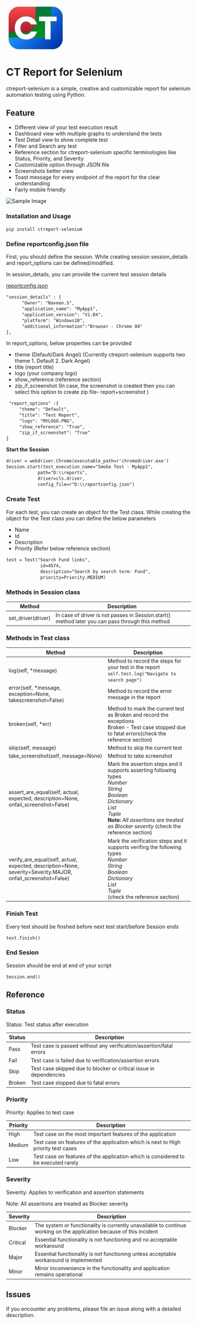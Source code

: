 ![Logo](/ctreport_selenium/ctreport_html/resource/logo.png) 

# CT Report for Selenium

ctreport-selenium is a simple, creative and customizable report for selenium automation testing using Python.

## Feature

* Different view of your test execution result
* Dashboard view with multiple graphs to understand the tests
* Test Detail view to show complete test
* Filter and Search any test
* Reference section for ctreport-selenium specific terminologies like Status, Priority, and Severity
* Customizable option through JSON file
* Screenshots better view
* Toast message for every endpoint of the report for the clear understanding
* Fairly mobile friendly

![Sample Image](ctreport_sample.gif)


### Installation and Usage

```pip install ctreport-selenium```

### Define reportconfig.json file
First, you should define the session. While creating session session_details and report_options can be defined/modified.

In session_details, you can provide the current test session details

[reportconfig.json](ctreport_selenium/reportconfig.json)

```
"session_details" : {
      "Owner": "Naveen.S",
      "application_name": "MyApp1",
      "application_version": "V1.04",
      "platform": "Windows10",
      "additional_information":"Browser - Chrome 84"
},
```

In report_options, below properties can be provided

* theme (Default/Dark Angel) (Currently ctreport-selenium supports two theme 1. Default 2. Dark Angel)
* title (report title)
* logo (your company logo)
* show_reference (reference section)
* zip_if_screenshot (In case, the screenshot is created then you can select this option to create zip file- report+screenshot )

 ```
  "report_options" :{
      "theme": "Default",
      "title": "Test Report",
      "logo": "MYLOGO.PNG",
      "show_reference": "True",
      "zip_if_screenshot": "True"
 }
 ```

**Start the Session**

```
driver = webdriver.Chrome(executable_path=r'chromedriver.exe')
Session.start(test_execution_name="Smoke Test - MyApp1",
            path="D:\\reports",
            driver=cls.driver,
            config_file=r"D:\\reportconfig.json")
```


### Create Test
For each test, you can create an object for the Test class. While creating the object for the Test class you can define the below parameters

* Name
* Id 
* Description	
* Priority (Refer below reference section)

```
test = Test("Search Fund links", 
             id=4574,
             description="Search by search term- Fund",
             priority=Priority.MEDIUM)
```

### Methods in Session class

|Method|Description|
|------|-----------|
|set_driver(driver)|In case of driver is not passes in Session.start() method later you can pass through this method|

### Methods in Test class

|Method|Description|
|------|-----------|
|log(self, \*message)|Method to record the steps for your test in the report <br> ```self.test.log("Navigate to search page")```|
|error(self, \*message, exception=None, takescreenshot=False)|Method to record the error message in the report|
|broken(self, \*err)|Method to mark the current test as Broken and record the exceptions<br> Broken - Test case stopped due to fatal errors(check the reference section)|
|skip(self, message)|Method to skip the current test|
|take_screenshot(self, message=None)|Method to take screenshot|
|assert_are_equal(self, actual, expected, description=None, onfail_screenshot=False)|Mark the assertion steps and it supports asserting following types <br> *Number* <br> *String* <br> *Boolean* <br> *Dictionary* <br> *List* <br> *Tuple* <br> **Note:** *All assertions are treated as Blocker severity* (check the reference section)|
|verify_are_equal(self, actual, expected, description=None, severity=Severity.MAJOR, onfail_screenshot=False)|Mark the verification steps and it supports verifing the following types <br> *Number* <br> *String* <br> *Boolean* <br> *Dictionary* <br> *List* <br> *Tuple* <br> (check the reference section)|



### Finish Test
Every test should be finshed before next test start/before Session ends
```
test.finish()
```

### End Sesion
Session should be end at end of your script
```
Session.end()
```

## Reference 

### Status

Status: Test status after execution

 |Status|Description|
 |------|-----------|
 |Pass |Test case is passed without any verification/assertion/fatal errors|
 |Fail|Test case is failed due to verification/assertion errors|
 |Skip|Test case skipped due to blocker or critical issue in dependencies|
 |Broken|Test case stopped due to fatal errors|
 
### Priority
 
Priority: Applies to test case

|Priority|Description|
|--------|-----------|
|High|Test case on the most important features of the application|
|Medium|Test case on features of the application which is next to High priority test cases|
|Low|Test case on features of the application which is considered to be executed rarely|

### Severity

Severity: Applies to verification and assertion statements

Note: All assertions are treated as Blocker severity

|Severity|Description|
|--------|-----------|
|Blocker|The system or functionality is currently unavailable to continue working on the application because of this incident|
|Critical|Essential functionality is not functioning and no acceptable workaround|
|Major|Essential functionality is not functioning unless acceptable workaround is implemented|
|Minor|Minor inconvenience in the functionality and application remains operational|

## Issues

If you encounter any problems, please file an issue along with a detailed description.